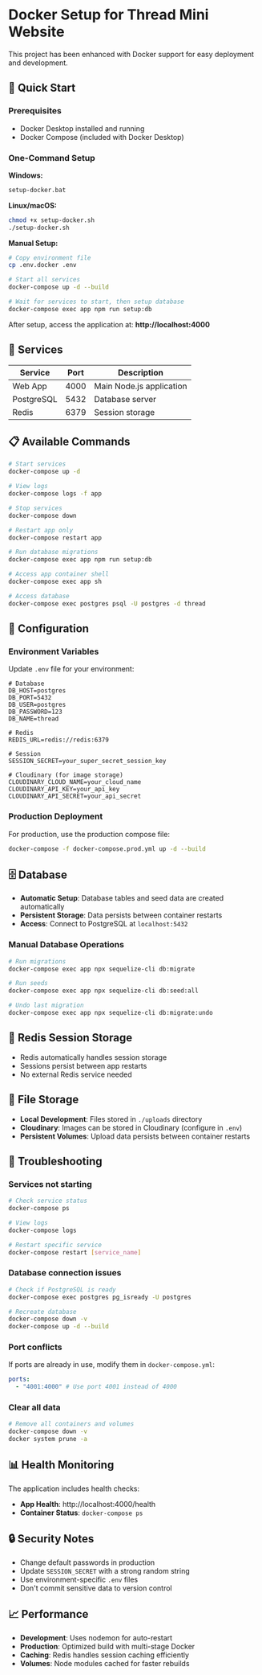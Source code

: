 # Docker Setup for Thread Mini Website

This project has been enhanced with Docker support for easy deployment and development.

## 🚀 Quick Start

### Prerequisites

- Docker Desktop installed and running
- Docker Compose (included with Docker Desktop)

### One-Command Setup

**Windows:**

```bash
setup-docker.bat
```

**Linux/macOS:**

```bash
chmod +x setup-docker.sh
./setup-docker.sh
```

**Manual Setup:**

```bash
# Copy environment file
cp .env.docker .env

# Start all services
docker-compose up -d --build

# Wait for services to start, then setup database
docker-compose exec app npm run setup:db
```

After setup, access the application at: **http://localhost:4000**

## 🐳 Services

| Service    | Port | Description              |
| ---------- | ---- | ------------------------ |
| Web App    | 4000 | Main Node.js application |
| PostgreSQL | 5432 | Database server          |
| Redis      | 6379 | Session storage          |

## 📋 Available Commands

```bash
# Start services
docker-compose up -d

# View logs
docker-compose logs -f app

# Stop services
docker-compose down

# Restart app only
docker-compose restart app

# Run database migrations
docker-compose exec app npm run setup:db

# Access app container shell
docker-compose exec app sh

# Access database
docker-compose exec postgres psql -U postgres -d thread
```

## 🔧 Configuration

### Environment Variables

Update `.env` file for your environment:

```env
# Database
DB_HOST=postgres
DB_PORT=5432
DB_USER=postgres
DB_PASSWORD=123
DB_NAME=thread

# Redis
REDIS_URL=redis://redis:6379

# Session
SESSION_SECRET=your_super_secret_session_key

# Cloudinary (for image storage)
CLOUDINARY_CLOUD_NAME=your_cloud_name
CLOUDINARY_API_KEY=your_api_key
CLOUDINARY_API_SECRET=your_api_secret
```

### Production Deployment

For production, use the production compose file:

```bash
docker-compose -f docker-compose.prod.yml up -d --build
```

## 🗄️ Database

- **Automatic Setup**: Database tables and seed data are created automatically
- **Persistent Storage**: Data persists between container restarts
- **Access**: Connect to PostgreSQL at `localhost:5432`

### Manual Database Operations

```bash
# Run migrations
docker-compose exec app npx sequelize-cli db:migrate

# Run seeds
docker-compose exec app npx sequelize-cli db:seed:all

# Undo last migration
docker-compose exec app npx sequelize-cli db:migrate:undo
```

## 🔄 Redis Session Storage

- Redis automatically handles session storage
- Sessions persist between app restarts
- No external Redis service needed

## 📁 File Storage

- **Local Development**: Files stored in `./uploads` directory
- **Cloudinary**: Images can be stored in Cloudinary (configure in `.env`)
- **Persistent Volumes**: Upload data persists between container restarts

## 🐛 Troubleshooting

### Services not starting

```bash
# Check service status
docker-compose ps

# View logs
docker-compose logs

# Restart specific service
docker-compose restart [service_name]
```

### Database connection issues

```bash
# Check if PostgreSQL is ready
docker-compose exec postgres pg_isready -U postgres

# Recreate database
docker-compose down -v
docker-compose up -d --build
```

### Port conflicts

If ports are already in use, modify them in `docker-compose.yml`:

```yaml
ports:
  - "4001:4000" # Use port 4001 instead of 4000
```

### Clear all data

```bash
# Remove all containers and volumes
docker-compose down -v
docker system prune -a
```

## 📊 Health Monitoring

The application includes health checks:

- **App Health**: http://localhost:4000/health
- **Container Status**: `docker-compose ps`

## 🔒 Security Notes

- Change default passwords in production
- Update `SESSION_SECRET` with a strong random string
- Use environment-specific `.env` files
- Don't commit sensitive data to version control

## 📈 Performance

- **Development**: Uses nodemon for auto-restart
- **Production**: Optimized build with multi-stage Docker
- **Caching**: Redis handles session caching efficiently
- **Volumes**: Node modules cached for faster rebuilds
